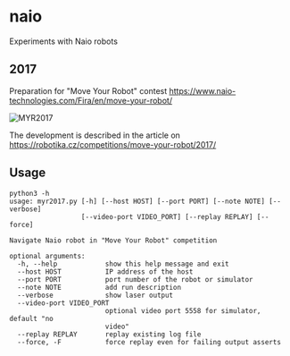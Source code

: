 # naio
Experiments with Naio robots

## 2017 

Preparation for "Move Your Robot" contest
https://www.naio-technologies.com/Fira/en/move-your-robot/

![MYR2017](https://robotika.cz/competitions/move-your-robot/2017/world2.jpg)

The development is described in the article on
https://robotika.cz/competitions/move-your-robot/2017/

## Usage

```
python3 -h
usage: myr2017.py [-h] [--host HOST] [--port PORT] [--note NOTE] [--verbose]
                  [--video-port VIDEO_PORT] [--replay REPLAY] [--force]

Navigate Naio robot in "Move Your Robot" competition

optional arguments:
  -h, --help            show this help message and exit
  --host HOST           IP address of the host
  --port PORT           port number of the robot or simulator
  --note NOTE           add run description
  --verbose             show laser output
  --video-port VIDEO_PORT
                        optional video port 5558 for simulator, default "no
                        video"
  --replay REPLAY       replay existing log file
  --force, -F           force replay even for failing output asserts
```


